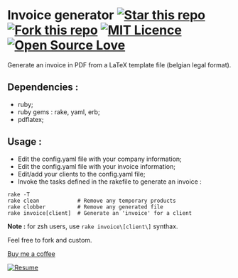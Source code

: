 Invoice generator [![Star this repo](http://githubbadges.com/star.svg?user=ProgrammingSam&repo=invoice-generator&style=flat)](https://github.com/ProgrammingSam/invoice-generator) [![Fork this repo](http://githubbadges.com/fork.svg?user=ProgrammingSam&repo=invoice-generator&style=flat)](https://github.com/ProgrammingSam/invoice-generator/fork) [![MIT Licence](https://badges.frapsoft.com/os/mit/mit.png?v=103)](https://opensource.org/licenses/mit-license.php) [![Open Source Love](https://badges.frapsoft.com/os/v1/open-source.png?v=103)](https://github.com/ellerbrock/open-source-badges/)
===========

Generate an invoice in PDF from a LaTeX template file (belgian legal format).

Dependencies :
-------------

- ruby;
- ruby gems : rake, yaml, erb;
- pdflatex;

Usage :
-------------

- Edit the config.yaml file with your company information;
- Edit the config.yaml file with your invoice information;
- Edit/add your clients to the config.yaml file;
- Invoke the tasks defined in the rakefile to generate an invoice :

```
rake -T
rake clean            # Remove any temporary products
rake clobber          # Remove any generated file
rake invoice[client]  # Generate an 'invoice' for a client
```

**Note :** for zsh users, use `rake invoice\[client\]` synthax.

Feel free to fork and custom.

[Buy me a coffee](https://buymeacoff.ee/ProgrammingSam)

[![Resume](https://forthebadge.com/images/badges/built-with-love.svg)](https://programmingam.io)
